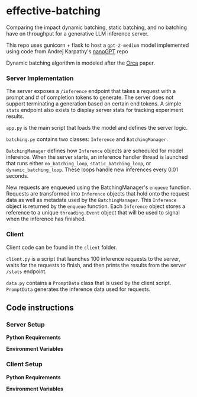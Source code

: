 # effective-batching
Comparing the impact dynamic batching, static batching, and no batching have on throughput for a generative LLM inference server.

This repo uses gunicorn + flask to host a ```gpt-2-medium``` model implemented using code from Andrej Karpathy's [nanoGPT](https://github.com/karpathy/nanoGPT/tree/master) repo

Dynamic batching algorithm is modeled after the [Orca](https://www.usenix.org/conference/osdi22/presentation/yu) paper.


### Server Implementation
The server exposes a ```/inference``` endpoint that takes a request with a prompt and # of completion tokens to generate. The server does not support terminating a generation based on certain end tokens. A simple ```stats``` endpoint also exists to display server stats for tracking experiment results.

```app.py``` is the main script that loads the model and defines the server logic. 

```batching.py``` contains two classes: ```Inference``` and ```BatchingManager```. 

```BatchingManager``` defines how ```Inference``` objects are scheduled for model inference. When the server starts, an inference handler thread is launched that runs either ```no_batching_loop```, ```static_batching_loop```, or ```dynamic_batching_loop```. These loops handle new inferences every 0.01 seconds.

New requests are enqueued using the BatchingManager's ```enqueue``` function. Requests are transformed into ```Inference``` objects that hold onto the request data as well as metadata used by the ```BatchingManager```. This ```Inference``` object is returned by the ```enqueue``` function. Each ```Inference``` object stores a reference to a unique ```threading.Event``` object that will be used to signal when the inference has finished.

### Client
Client code can be found in the ```client``` folder.

```client.py``` is a script that launches 100 inference requests to the server, waits for the requests to finish, and then prints the results from the server ```/stats``` endpoint.

```data.py``` contains a ```PromptData``` class that is used by the client script. ```PromptData``` generates the inference data used for requests.

## Code instructions

### Server Setup

**Python Requirements**

**Environment Variables**

### Client Setup

**Python Requirements**

**Environment Variables**

